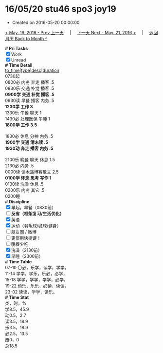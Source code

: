 # 16/05/20 stu46 spo3 joy19

- Created on 2016-05-20 00:00:00

[< May. 19, 2016 - Prev 上一天](/lifelogs/2016/05/d19.md) &nbsp; &nbsp; | &nbsp; &nbsp; [下一天 Next - May. 21, 2016 >](/lifelogs/2016/05/d21.md) &nbsp; &nbsp; |  &nbsp; &nbsp; [返回月历 Back to Month ^](/lifelogs/2016/05/index.md)
<br/><div><b># Pri Tasks</b></div><div><input checked="true" type="checkbox"/>Work</div><div><input checked="true" type="checkbox"/>Unread</div><div><b># Time Detail</b></div><div><u>to_time|type|desc|duration</u></div><div>0730起</div><div>0800必 内务 奔走 播客 .5</div><div>0830乐 交通 补觉 播客 .5</div><div><b>0900学 交通 补觉 播客 .5</b></div><div>0930读 早餐 播客 内务 .5</div><div><b>1230学 工作 3</b></div><div>1330乐 午餐 聊天 1</div><div>1430必 处理医保 午睡 1</div><div><b>1800学 工作 3.5</b></div><div><b><br/></b></div><div>1830必 休息 分神 内务 .5</div><div><b>1900学 交通 清未读 .5</b></div><div><b>1930动 奔走 播客 内务 .5</b></div><div><b><br/></b></div><div>2100乐 晚餐 聊天 休息 1.5</div><div>2130必 内务 .5</div><div>0000读 读木遥博客散文 2.5</div><div><b>0100学 怀念 思考 写作 1</b></div><div>0130读 洗澡 休息 .5</div><div>0200乐 内务 其它 .5</div><div>0200睡</div><div><b># Discipline</b></div><div><input checked="true" type="checkbox"/>早起，早餐（0830前）</div><div><b><input type="checkbox"/>反省（框架复习/生活优化）</b></div><div><input checked="true" type="checkbox"/>英语</div><div><input checked="true" type="checkbox"/>运动（羽毛球/毽球/健身）</div><div><input type="checkbox"/>朋友圈 / 微博</div><div><input type="checkbox"/>更惯用快捷键！</div><div><input type="checkbox"/>晚餐少吃</div><div><input checked="true" type="checkbox"/>洗澡（2130前）</div><div><input checked="true" type="checkbox"/>早睡（2300前）</div><div><b># Time Table</b></div><div>07-10 〇必，乐学，读学，学学，</div><div>11-14 学学，学乐，乐必，必学，</div><div>15-18 学学，学学，学学，必学，</div><div>19-22 动乐，乐乐，必读，读读，</div><div>23-02 读读，学学，读乐。</div><div><b># Time Stat</b></div><div>类，时，%</div><div>学8.5，45.9</div><div>动0.5，2.7</div><div>读3.5，18.9</div><div>乐3.5，18.9</div><div>必2.5，13.5</div><div>废0，0</div><div>总18.5</div>
